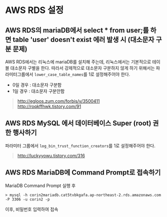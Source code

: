# AWS RDS 설정

## AWS RDS의 mariaDB에서 select * from user;를 하면 table 'user' doesn't exist 에러 발생 시 (대소문자 구분 문제)

AWS RDS에서는 리눅스에 mariaDB를 설치해 주는데, 리눅스에서는 기본적으로 테이블 대소문자 구별을 한다.
따라서 강제적으로 대소문자 구분하지 않게 하기 위해서는 파라미터그룹에서
```lower_case_table_names```를 1로 설정해주어야 한다.

* 0일 경우 : 대소문자 구분함
* 1일 경우 : 대소문자 구분안함

> http://egloos.zum.com/forbis/v/3500411
<br> http://roqkffhwk.tistory.com/91

## AWS RDS MySQL 에서 데이터베이스 Super (root) 권한 행사하기

파라미터 그룹에서 ```log_bin_trust_function_creators```를 1로 설정해주어야 한다.

> http://luckyyowu.tistory.com/316

## AWS RDS MariaDB에 Command Prompt로 접속하기
MariaDB Command Prompt 실행 후
```
> mysql -h corin2mariadb.cat5tvbkgafa.ap-northeast-2.rds.amazonaws.com -P 3306 -u corin2 -p
```
이후, 비밀번호 입력하여 접속
